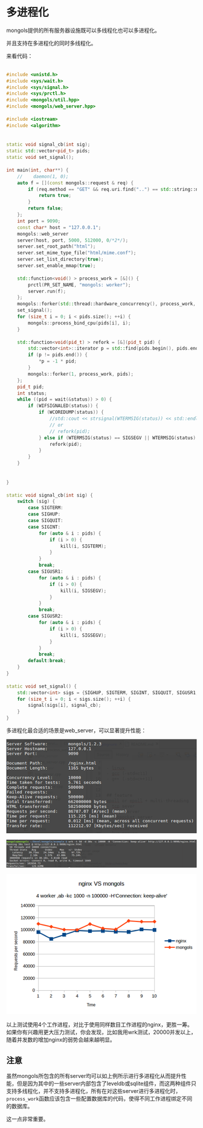 # 多进程化

mongols提供的所有服务器设施既可以多线程化也可以多进程化。

并且支持在多进程化的同时多线程化。

来看代码：

```cpp

#include <unistd.h>
#include <sys/wait.h>
#include <sys/signal.h>
#include <sys/prctl.h>
#include <mongols/util.hpp>
#include <mongols/web_server.hpp>

#include <iostream>
#include <algorithm>


static void signal_cb(int sig);
static std::vector<pid_t> pids;
static void set_signal();

int main(int, char**) {
    //    daemon(1, 0);
    auto f = [](const mongols::request & req) {
        if (req.method == "GET" && req.uri.find("..") == std::string::npos) {
            return true;
        }
        return false;
    };
    int port = 9090;
    const char* host = "127.0.0.1";
    mongols::web_server
    server(host, port, 5000, 512000, 0/*2*/);
    server.set_root_path("html");
    server.set_mime_type_file("html/mime.conf");
    server.set_list_directory(true);
    server.set_enable_mmap(true);

    std::function<void() > process_work = [&]() {
        prctl(PR_SET_NAME, "mongols: worker");
        server.run(f);
    };
    mongols::forker(std::thread::hardware_concurrency(), process_work, pids);
    set_signal();
    for (size_t i = 0; i < pids.size(); ++i) {
        mongols::process_bind_cpu(pids[i], i);
    }

    std::function<void(pid_t) > refork = [&](pid_t pid) {
        std::vector<int>::iterator p = std::find(pids.begin(), pids.end(), pid);
        if (p != pids.end()) {
            *p = -1 * pid;
        }
        mongols::forker(1, process_work, pids);
    };
    pid_t pid;
    int status;
    while ((pid = wait(&status)) > 0) {
        if (WIFSIGNALED(status)) {
            if (WCOREDUMP(status)) {
                //std::cout << strsignal(WTERMSIG(status)) << std::endl;
                // or 
                // refork(pid);
            } else if (WTERMSIG(status) == SIGSEGV || WTERMSIG(status) == SIGBUS) {
                refork(pid);
            }
        }
    }


}

static void signal_cb(int sig) {
    switch (sig) {
        case SIGTERM:
        case SIGHUP:
        case SIGQUIT:
        case SIGINT:
            for (auto & i : pids) {
                if (i > 0) {
                    kill(i, SIGTERM);
                }
            }
            break;
        case SIGUSR1:
            for (auto & i : pids) {
                if (i > 0) {
                    kill(i, SIGSEGV);
                }
            }
            break;
        case SIGUSR2:
            for (auto & i : pids) {
                if (i > 0) {
                    kill(i, SIGSEGV);
                }
            }
            break;
        default:break;
    }
}

static void set_signal() {
    std::vector<int> sigs = {SIGHUP, SIGTERM, SIGINT, SIGQUIT, SIGUSR1, SIGUSR2};
    for (size_t i = 0; i < sigs.size(); ++i) {
        signal(sigs[i], signal_cb);
    }
}

```

多进程化最合适的场景是web_server，可以显著提升性能：


![ab_multi_process_web_server.png](image/ab_multi_process_web_server.png)

![wrk_multi_process_web_server.png](image/wrk_multi_process_web_server.png)

![nginxVSmongols.png](image/nginxVSmongols.png)

以上测试使用4个工作进程，对比于使用同样数目工作进程的nginx，更胜一筹。如果你有兴趣用更大压力测试，你会发现，比如我用wrk测试，20000并发以上，随着并发数的增加nginx的弱势会越来越明显。

## 注意

虽然mongols所包含的所有server均可以如上例所示进行多进程化从而提升性能，但是因为其中的一些server内部包含了leveldb或sqlite组件，而这两种组件只支持多线程化，并不支持多进程化，所有在对这些server进行多进程化时，`process_work`函数应该包含一些配置数据库的代码，使得不同工作进程绑定不同的数据库。

这一点非常重要。
